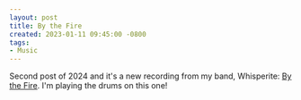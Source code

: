 ```yaml
---
layout: post
title: By the Fire
created: 2023-01-11 09:45:00 -0800
tags:
- Music
---
```

Second post of 2024 and it's a new recording from my band, Whisperite:
[By the Fire][by-the-fire]. I'm playing the drums on this one!

[by-the-fire]: https://soundcloud.com/whisperite/by-the-fire
